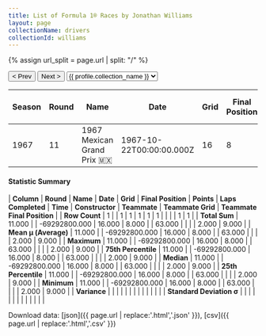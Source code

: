 ```yaml
---
title: List of Formula 1® Races by Jonathan Williams
layout: page
collectionName: drivers
collectionId: williams
---
```


{% assign url_split = page.url | split: "/" %}
<div id="collection-navigation">
<button onclick="selector.options[selector.selectedIndex-1].value && (window.location = selector.options[selector.selectedIndex-1].value);">&lt; Prev</button>
<button onclick="selector.options[selector.selectedIndex+1].value && (window.location = selector.options[selector.selectedIndex+1].value);">Next &gt;</button>
<select id="selector" onchange="this.options[this.selectedIndex].value && (window.location = this.options[this.selectedIndex].value);">
  {% for collectionId in site.data[page.collectionName].refs %}
    {% if collectionId == page.collectionId %}
      {% assign selected = "selected" %}
    {% else %}
      {% assign selected = "" %}
    {% endif %}
    {% assign profile = site.data[page.collectionName][collectionId].profile %}
    <option value="/f1/{{ page.collectionName }}/{{ collectionId }}/{{ url_split[4] }}" {{ selected }}>{{ profile.collection_name }}</option>
  {% endfor %}
</select>
</div>

| Season | Round | Name | Date | Grid | Final Position | Points | Laps Completed | Time | Constructor | Teammate | Teammate Grid | Teammate Final Position |
|--|--|--|--|--|--|--|--|--|--|--|--|--|
| 1967 | 11 | 1967 Mexican Grand Prix 🇲🇽 | 1967-10-22T00:00:00.000Z | 16 | 8 | 0.0 | 63 |   | Ferrari 🇮🇹 | [Chris Amon 🇳🇿](/f1/drivers/amon) | 2 | 9 |

#### Statistic Summary

| **Column** | **Round** | **Name** | **Date** | **Grid** | **Final Position** | **Points** | **Laps Completed** | **Time** | **Constructor** | **Teammate** | **Teammate Grid** | **Teammate Final Position** |
| **Row Count** | 1 |  | 1 | 1 | 1 | 1 | 1 |  |  |  | 1 | 1 |
| **Total Sum** | 11.000 |  | -69292800.000 | 16.000 | 8.000 |  | 63.000 |  |  |  | 2.000 | 9.000 |
| **Mean μ (Average)** | 11.000 |  | -69292800.000 | 16.000 | 8.000 |  | 63.000 |  |  |  | 2.000 | 9.000 |
| **Maximum** | 11.000 |  | -69292800.000 | 16.000 | 8.000 |  | 63.000 |  |  |  | 2.000 | 9.000 |
| **75th Percentile** | 11.000 |  | -69292800.000 | 16.000 | 8.000 |  | 63.000 |  |  |  | 2.000 | 9.000 |
| **Median** | 11.000 |  | -69292800.000 | 16.000 | 8.000 |  | 63.000 |  |  |  | 2.000 | 9.000 |
| **25th Percentile** | 11.000 |  | -69292800.000 | 16.000 | 8.000 |  | 63.000 |  |  |  | 2.000 | 9.000 |
| **Minimum** | 11.000 |  | -69292800.000 | 16.000 | 8.000 |  | 63.000 |  |  |  | 2.000 | 9.000 |
| **Variance** |  |  |  |  |  |  |  |  |  |  |  |  |
| **Standard Deviation σ** |  |  |  |  |  |  |  |  |  |  |  |  |

Download data: [json]({{ page.url | replace:'.html','.json' }}), [csv]({{ page.url | replace:'.html','.csv' }})

